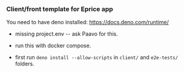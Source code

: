 ### Client/front template for Eprice app

You need to have deno installed: https://docs.deno.com/runtime/

* missing project.env -- ask Paavo for this.

* run this with docker compose.

* first run `deno install --allow-scripts` in `client/` and `e2e-tests/` folders.

